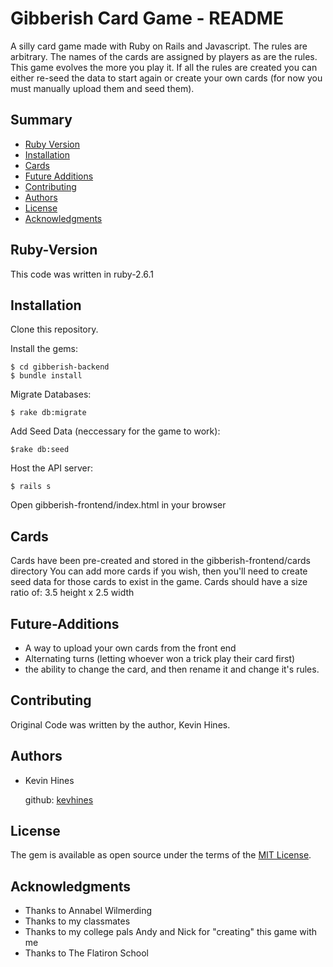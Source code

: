 # Gibberish Card Game - README

A silly card game made with Ruby on Rails and Javascript. 
The rules are arbitrary. The names of the cards are assigned by players as are the rules. This game evolves the more you play it. If all the rules are created you can either re-seed the data to start again or create your own cards (for now you must manually upload them and seed them).

## Summary

  - [Ruby Version](#Ruby-Version)
  - [Installation](#Installation)
  - [Cards](#Cards)
  - [Future Additions](#Future-Additions)
  - [Contributing](#contributing)
  - [Authors](#authors)
  - [License](#license)
  - [Acknowledgments](#acknowledgments)

## Ruby-Version

This code was written in ruby-2.6.1 

## Installation

Clone this repository.

Install the gems:

    $ cd gibberish-backend
    $ bundle install

Migrate Databases:
    
    $ rake db:migrate

Add Seed Data (neccessary for the game to work):

    $rake db:seed

Host the API server:

    $ rails s

Open gibberish-frontend/index.html in your browser

## Cards

Cards have been pre-created and stored in the gibberish-frontend/cards directory
You can add more cards if you wish, then you'll need to create seed data for those cards to exist in the game.
Cards should have a size ratio of: 3.5 height x 2.5 width

## Future-Additions

- A way to upload your own cards from the front end
- Alternating turns (letting whoever won a trick play their card first)
- the ability to change the card, and then rename it and change it's rules.

## Contributing

Original Code was written by the author, Kevin Hines.

## Authors

  - Kevin Hines

    github: [kevhines](https://github.com/kevhines/)

## License

The gem is available as open source under the terms of the [MIT License](LICENSE.md).

## Acknowledgments

- Thanks to Annabel Wilmerding
- Thanks to my classmates
- Thanks to my college pals Andy and Nick for "creating" this game with me
- Thanks to The Flatiron School
